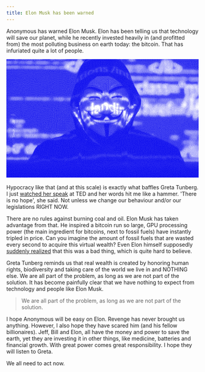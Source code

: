 ```yaml
---
title: Elon Musk has been warned
---
```


Anonymous has warned Elon Musk. Elon has been telling us that technology will save our planet, while he recently invested heavily in (and profitted from) the most polluting business on earth today: the bitcoin. That has infuriated quite a lot of people.

[![Anonymous has warned Elon Musk](/uploads/anon.png)](https://www.youtube.com/watch?v=UG07x3aN3b0)

Hypocracy like that (and at this scale) is exactly what baffles Greta Tunberg. I just [watched her speak](https://www.ted.com/talks/greta_thunberg_the_disarming_case_to_act_right_now_on_climate_change) at TED and her words hit me like a hammer. 'There is no hope', she said. Not unless we change our behaviour and/or our legislations RIGHT NOW. 

There are no rules against burning coal and oil. Elon Musk has taken advantage from that. He inspired a bitcoin run so large, GPU processing power (the main ingredient for bitcoins, next to fossil fuels) have instantly tripled in price. Can you imagine the amount of fossil fuels that are wasted every second to acquire this virtual wealth? Even Elon himself supposedly [suddenly realized](https://www.ft.com/content/b917ec4f-8b57-45dc-82ba-960d82ad7974) that this was a bad thing, which is quite hard to believe. 

Greta Tunberg reminds us that real wealth is created by honoring human rights, biodiversity and taking care of the world we live in and NOTHING else. We are all part of the problem, as long as we are not part of the solution. It has become painfully clear that we have nothing to expect from technology and people like Elon Musk.

> We are all part of the problem, as long as we are not part of the solution.

I hope Anonymous will be easy on Elon. Revenge has never brought us anything. However, I also hope they have scared him (and his fellow billionaires). Jeff, Bill and Elon, all have the money and power to save the earth, yet they are investing it in other things, like medicine, batteries and financial growth. With great power comes great responsibility. I hope they will listen to Greta. 

We all need to act now.